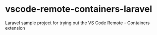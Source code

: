 # vscode-remote-containers-laravel
Laravel sample project for trying out the VS Code Remote - Containers extension
